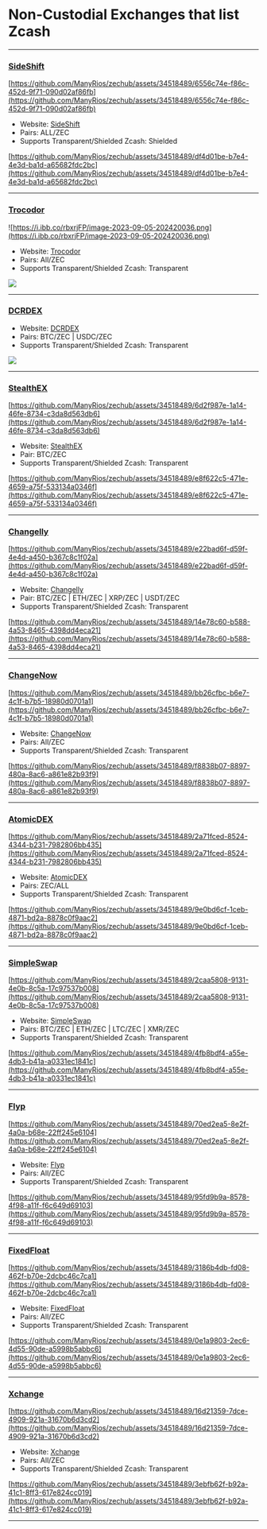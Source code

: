 # Non-Custodial Exchanges that list Zcash

---

### [SideShift](https://sideshift.ai/usdcpolygon/zec)

[https://github.com/ManyRios/zechub/assets/34518489/6556c74e-f86c-452d-9f71-090d02af86fb](https://github.com/ManyRios/zechub/assets/34518489/6556c74e-f86c-452d-9f71-090d02af86fb)

- Website: [SideShift](https://sideshift.ai/usdcpolygon/zec)
- Pairs: ALL/ZEC
- Supports Transparent/Shielded Zcash: Shielded

[https://github.com/ManyRios/zechub/assets/34518489/df4d01be-b7e4-4e3d-ba1d-a65682fdc2bc](https://github.com/ManyRios/zechub/assets/34518489/df4d01be-b7e4-4e3d-ba1d-a65682fdc2bc)

---

### [Trocodor](https://trocador.app/en/)

![https://i.ibb.co/rbxrjFP/image-2023-09-05-202420036.png](https://i.ibb.co/rbxrjFP/image-2023-09-05-202420036.png)

- Website: [Trocodor](https://trocador.app/)
- Pairs: All/ZEC
- Supports Transparent/Shielded Zcash: Transparent

![](https://images.spr.so/cdn-cgi/imagedelivery/j42No7y-dcokJuNgXeA0ig/69b9eaab-9b40-49db-b153-ae711b716bdd/Untitled/w=1200,quality=80)

---

### [DCRDEX](https://dex.decred.org)


- Website: [DCRDEX](https://dex.decred.org)
- Pairs: BTC/ZEC  |  USDC/ZEC
- Supports Transparent/Shielded Zcash: Transparent

![](https://i.ibb.co/Px2BbMH/image-2023-09-18-184017404.png)

---

### [StealthEX](https://stealthex.io/?to=zec)

[https://github.com/ManyRios/zechub/assets/34518489/6d2f987e-1a14-46fe-8734-c3da8d563db6](https://github.com/ManyRios/zechub/assets/34518489/6d2f987e-1a14-46fe-8734-c3da8d563db6)

- Website: [StealthEX](https://stealthex.io/?to=zec)
- Pair: BTC/ZEC
- Supports Transparent/Shielded Zcash: Transparent

[https://github.com/ManyRios/zechub/assets/34518489/e8f622c5-471e-4659-a75f-533134a0346f](https://github.com/ManyRios/zechub/assets/34518489/e8f622c5-471e-4659-a75f-533134a0346f)

---

### [Changelly](https://changelly.com/)

[https://github.com/ManyRios/zechub/assets/34518489/e22bad6f-d59f-4e4d-a450-b367c8c1f02a](https://github.com/ManyRios/zechub/assets/34518489/e22bad6f-d59f-4e4d-a450-b367c8c1f02a)

- Website: [Changelly](https://changelly.com/)
- Pair: BTC/ZEC | ETH/ZEC | XRP/ZEC | USDT/ZEC
- Supports Transparent/Shielded Zcash: Transparent

[https://github.com/ManyRios/zechub/assets/34518489/14e78c60-b588-4a53-8465-4398dd4eca21](https://github.com/ManyRios/zechub/assets/34518489/14e78c60-b588-4a53-8465-4398dd4eca21)

---

### [ChangeNow](https://changenow.io/?from=usdterc20&to=zec)

[https://github.com/ManyRios/zechub/assets/34518489/bb26cfbc-b6e7-4c1f-b7b5-18980d0701a1](https://github.com/ManyRios/zechub/assets/34518489/bb26cfbc-b6e7-4c1f-b7b5-18980d0701a1)

- Website: [ChangeNow](https://changenow.io/?from=usdterc20&to=zec)
- Pairs: All/ZEC
- Supports Transparent/Shielded Zcash: Transparent

[https://github.com/ManyRios/zechub/assets/34518489/f8838b07-8897-480a-8ac6-a861e82b93f9](https://github.com/ManyRios/zechub/assets/34518489/f8838b07-8897-480a-8ac6-a861e82b93f9)

---

### [AtomicDEX](https://app.atomicdex.io/#/dex)

[https://github.com/ManyRios/zechub/assets/34518489/2a71fced-8524-4344-b231-7982806bb435](https://github.com/ManyRios/zechub/assets/34518489/2a71fced-8524-4344-b231-7982806bb435)

- Website: [AtomicDEX](https://app.atomicdex.io/#/dex)
- Pairs: ZEC/ALL
- Supports Transparent/Shielded Zcash: Transparent

[https://github.com/ManyRios/zechub/assets/34518489/9e0bd6cf-1ceb-4871-bd2a-8878c0f9aac2](https://github.com/ManyRios/zechub/assets/34518489/9e0bd6cf-1ceb-4871-bd2a-8878c0f9aac2)

---

### [SimpleSwap](https://simpleswap.io/?to=zec)

[https://github.com/ManyRios/zechub/assets/34518489/2caa5808-9131-4e0b-8c5a-17c97537b008](https://github.com/ManyRios/zechub/assets/34518489/2caa5808-9131-4e0b-8c5a-17c97537b008)

- Website: [SimpleSwap](https://simpleswap.io/?to=zec)
- Pairs: BTC/ZEC | ETH/ZEC | LTC/ZEC | XMR/ZEC
- Supports Transparent/Shielded Zcash: Transparent

[https://github.com/ManyRios/zechub/assets/34518489/4fb8bdf4-a55e-4db3-b41a-a0331ec1841c](https://github.com/ManyRios/zechub/assets/34518489/4fb8bdf4-a55e-4db3-b41a-a0331ec1841c)

---

### [Flyp](%5BFlyp%5D(https://flyp.me/en/#/)https://flyp.me/en/#/)

[https://github.com/ManyRios/zechub/assets/34518489/70ed2ea5-8e2f-4a0a-b68e-22ff245e6104](https://github.com/ManyRios/zechub/assets/34518489/70ed2ea5-8e2f-4a0a-b68e-22ff245e6104)

- Website: [Flyp](%5BFlyp%5D(https://flyp.me/en/#/)https://flyp.me/en/#/)
- Pairs: All/ZEC
- Supports Transparent/Shielded Zcash: Transparent

[https://github.com/ManyRios/zechub/assets/34518489/95fd9b9a-8578-4f98-a11f-f6c649d69103](https://github.com/ManyRios/zechub/assets/34518489/95fd9b9a-8578-4f98-a11f-f6c649d69103)

---

### [FixedFloat](https://fixedfloat.com/en/)

[https://github.com/ManyRios/zechub/assets/34518489/3186b4db-fd08-462f-b70e-2dcbc46c7ca1](https://github.com/ManyRios/zechub/assets/34518489/3186b4db-fd08-462f-b70e-2dcbc46c7ca1)

- Website: [FixedFloat](https://fixedfloat.com/en/)
- Pairs: All/ZEC
- Supports Transparent/Shielded Zcash: Transparent

[https://github.com/ManyRios/zechub/assets/34518489/0e1a9803-2ec6-4d55-90de-a5998b5abbc6](https://github.com/ManyRios/zechub/assets/34518489/0e1a9803-2ec6-4d55-90de-a5998b5abbc6)

---

### [Xchange](https://xchange.me/)

[https://github.com/ManyRios/zechub/assets/34518489/16d21359-7dce-4909-921a-31670b6d3cd2](https://github.com/ManyRios/zechub/assets/34518489/16d21359-7dce-4909-921a-31670b6d3cd2)

- Website: [Xchange](https://xchange.me/)
- Pairs: All/ZEC
- Supports Transparent/Shielded Zcash: Transparent

[https://github.com/ManyRios/zechub/assets/34518489/3ebfb62f-b92a-41c1-8ff3-617e824cc019](https://github.com/ManyRios/zechub/assets/34518489/3ebfb62f-b92a-41c1-8ff3-617e824cc019)

---
